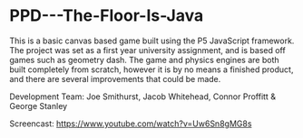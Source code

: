 # PPD---The-Floor-Is-Java

This is a basic canvas based game built using the P5 JavaScript framework. The project was set as a first year university assignment, and is based off games such as geometry dash. The game and physics engines are both built completely from scratch, however it is by no means a finished product, and there are several improvements that could be made.

Development Team: Joe Smithurst, Jacob Whitehead, Connor Proffitt & George Stanley

Screencast: https://www.youtube.com/watch?v=Uw6Sn8gMG8s
